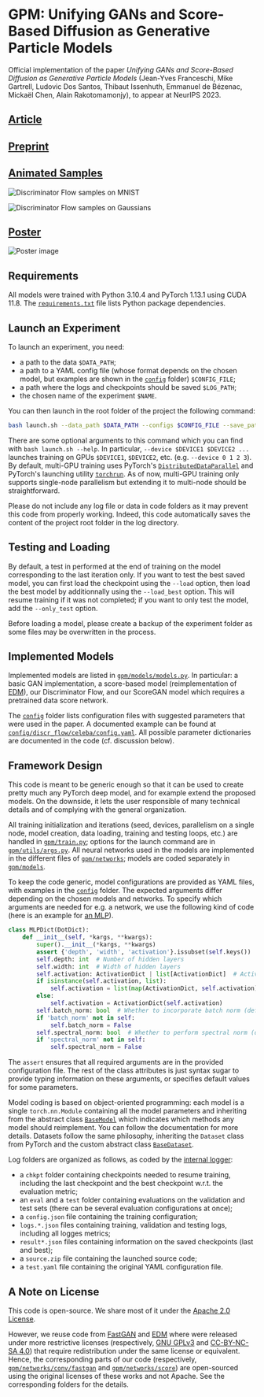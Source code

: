 <!-- Copyright 2023 Jean-Yves Franceschi, Mike Gartrell, Ludovic Dos Santos, Thibaut Issenhuth, Emmanuel de Bézenac, Mickaël Chen, Alain Rakotomamonjy

Licensed under the Apache License, Version 2.0 (the "License");
you may not use this file except in compliance with the License.
You may obtain a copy of the License at

    http://www.apache.org/licenses/LICENSE-2.0

Unless required by applicable law or agreed to in writing, software
distributed under the License is distributed on an "AS IS" BASIS,
WITHOUT WARRANTIES OR CONDITIONS OF ANY KIND, either express or implied.
See the License for the specific language governing permissions and
limitations under the License. -->


# GPM: Unifying GANs and Score-Based Diffusion as Generative Particle Models

Official implementation of the paper *Unifying GANs and Score-Based Diffusion as Generative Particle Models* (Jean-Yves Franceschi, Mike Gartrell, Ludovic Dos Santos, Thibaut Issenhuth, Emmanuel de Bézenac, Mickaël Chen, Alain Rakotomamonjy), to appear at NeurIPS 2023.

## [Article](https://openreview.net/forum?id=HMhEFKDQ6J)

## [Preprint](https://arxiv.org/abs/2305.16150)

## [Animated Samples](https://jyfranceschi.fr/publications/gpm/)

![Discriminator Flow samples on MNIST](https://jyfranceschi.fr/wp-content/uploads/2023/05/discr_flow_mnist.webp)

![Discriminator Flow samples on Gaussians](https://jyfranceschi.fr/wp-content/uploads/2023/05/discr_flow_gaussians_early_stop.webp)

## [Poster](https://hal.science/hal-04322365)

![Poster image](https://jyfranceschi.fr/wp-content/uploads/2023/12/gpm_poster.png)

## Requirements

All models were trained with Python 3.10.4 and PyTorch 1.13.1 using CUDA 11.8. The [`requirements.txt`](requirements.txt) file lists Python package dependencies.

## Launch an Experiment

To launch an experiment, you need:
- a path to the data `$DATA_PATH`;
- a path to a YAML config file (whose format depends on the chosen model, but examples are shown in the [`config`](config) folder) `$CONFIG_FILE`;
- a path where the logs and checkpoints should be saved `$LOG_PATH`;
- the chosen name of the experiment `$NAME`.

You can then launch in the root folder of the project the following command:
```bash
bash launch.sh --data_path $DATA_PATH --configs $CONFIG_FILE --save_path $LOG_PATH --save_name $NAME
```

There are some optional arguments to this command which you can find with `bash launch.sh --help`. In particular, `--device $DEVICE1 $DEVICE2 ...` launches training on GPUs `$DEVICE1`, `$DEVICE2`, etc. (e.g. `--device 0 1 2 3`). By default, multi-GPU training uses PyTorch's [`DistributedDataParallel`](https://pytorch.org/docs/stable/generated/torch.nn.parallel.DistributedDataParallel.html) and PyTorch's launching utility [`torchrun`](https://pytorch.org/docs/stable/elastic/run.html). As of now, multi-GPU training only supports single-node parallelism but extending it to multi-node should be straightforward.

Please do not include any log file or data in code folders as it may prevent this code from properly working. Indeed, this code automatically saves the content of the project root folder in the log directory.

## Testing and Loading

By default, a test in performed at the end of training on the model corresponding to the last iteration only. If you want to test the best saved model, you can first load the checkpoint using the `--load` option, then load the best model by additionnally using the `--load_best` option. This will resume training if it was not completed; if you want to only test the model, add the `--only_test` option.

Before loading a model, please create a backup of the experiment folder as some files may be overwritten in the process.

## Implemented Models

Implemented models are listed in [`gpm/models/models.py`](gpm/models/models.py). In particular: a basic GAN implementation, a score-based model (reimplementation of [EDM](https://github.com/NVlabs/edm)), our Discriminator Flow, and our ScoreGAN model which requires a pretrained data score network.

The [`config`](config) folder lists configuration files with suggested parameters that were used in the paper. A documented example can be found at [`config/discr_flow/celeba/config.yaml`](config/discr_flow/celeba/config.yaml). All possible parameter dictionaries are documented in the code (cf. discussion below).

## Framework Design

This code is meant to be generic enough so that it can be used to create pretty much any PyTorch deep model, and for example extend the proposed models. On the downside, it lets the user responsible of many technical details and of complying with the general organization.

All training initialization and iterations (seed, devices, parallelism on a single node, model creation, data loading, training and testing loops, etc.) are handled in [`gpm/train.py`](gpm/train.py); options for the launch command are in [`gpm/utils/args.py`](gpm/utils/args.py). All neural networks used in the models are implemented in the different files of [`gpm/networks`](gpm/networks); models are coded separately in [`gpm/models`](gpm/models).

To keep the code generic, model configurations are provided as YAML files, with examples in the [`config`](config) folder. The expected arguments differ depending on the chosen models and networks. To specify which arguments are needed for e.g. a network, we use the following kind of code (here is an example for [an MLP](gpm/networks/mlp.py)).
```python
class MLPDict(DotDict):
    def __init__(self, *kargs, **kwargs):
        super().__init__(*kargs, **kwargs)
        assert {'depth', 'width', 'activation'}.issubset(self.keys())
        self.depth: int  # Number of hidden layers
        self.width: int  # Width of hidden layers
        self.activation: ActivationDict | list[ActivationDict]  # Activations of hidden layers
        if isinstance(self.activation, list):
            self.activation = list(map(ActivationDict, self.activation))
        else:
            self.activation = ActivationDict(self.activation)
        self.batch_norm: bool  # Whether to incorporate batch norm (default, False)
        if 'batch_norm' not in self:
            self.batch_norm = False
        self.spectral_norm: bool  # Whether to perform spectral norm (default, False)
        if 'spectral_norm' not in self:
            self.spectral_norm = False
```
The `assert` ensures that all required arguments are in the provided configuration file. The rest of the class attributes is just syntax sugar to provide typing information on these arguments, or specifies default values for some parameters.

Model coding is based on object-oriented programming: each model is a single `torch.nn.Module` containing all the model parameters and inheriting from the abstract class [`BaseModel`](gpm/models/base.py) which indicates which methods any model should reimplement. You can follow the documentation for more details. Datasets follow the same philosophy, inheriting the `Dataset` class from PyTorch and the custom abstract class [`BaseDataset`](gpm/data/base.py).

Log folders are organized as follows, as coded by the [internal logger](gpm/utils/logger.py):
- a `chkpt` folder containing checkpoints needed to resume training, including the last checkpoint and the best checkpoint w.r.t. the evaluation metric;
- an `eval` and a `test` folder containing evaluations on the validation and test sets (there can be several evaluation configurations at once);
- a `config.json` file containing the training configuration;
- `logs.*.json` files containing training, validation and testing logs, including all logges metrics;
- `result*.json` files containing information on the saved checkpoints (last and best);
- a `source.zip` file containing the launched source code;
- a `test.yaml` file containing the original YAML configuration file.

## A Note on License

This code is open-source. We share most of it under the [Apache 2.0 License](https://www.apache.org/licenses/LICENSE-2.0).

However, we reuse code from [FastGAN](https://github.com/odegeasslbc/FastGAN-pytorch) and [EDM](https://github.com/NVlabs/edm) where were released under more restrictive licenses (respectively, [GNU GPLv3](https://www.gnu.org/licenses/gpl-3.0.html) and [CC-BY-NC-SA 4.0](https://creativecommons.org/licenses/by-nc-sa/4.0/)) that require redistribution under the same license or equivalent. Hence, the corresponding parts of our code (respectively, [`gpm/networks/conv/fastgan`](gpm/networks/conv/fastgan) and [`gpm/networks/score`](gpm/networks/score)) are open-sourced using the original licenses of these works and not Apache. See the corresponding folders for the details.
